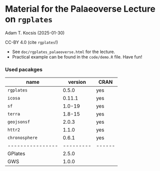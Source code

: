 # Material for the Palaeoverse Lecture on `rgplates`

Adam T. Kocsis (2025-01-30)

CC-BY 4.0 (cite `rgplates`!)

- See `doc/rgplates_palaeoverse.html` for the lecture.
- Practical example can be found in the `code/demo.R` file. Have fun!


### Used pacakges

| name           | version | CRAN |
|----------------|---------|------|
| `rgplates`     | 0.5.0   | yes  |
| `icosa`        | 0.11.1  | yes  |
| `sf`           | 1.0-19  | yes  |
| `terra`        | 1.8-15  | yes  |
| `geojsonsf`    | 2.0.3   | yes  |
| `httr2`        | 1.1.0   | yes  |
| `chronosphere` | 0.6.1   | yes  |
|----------------|---------|------|
| GPlates        | 2.5.0   |      |
| GWS            | 1.0.0   |      |
	
